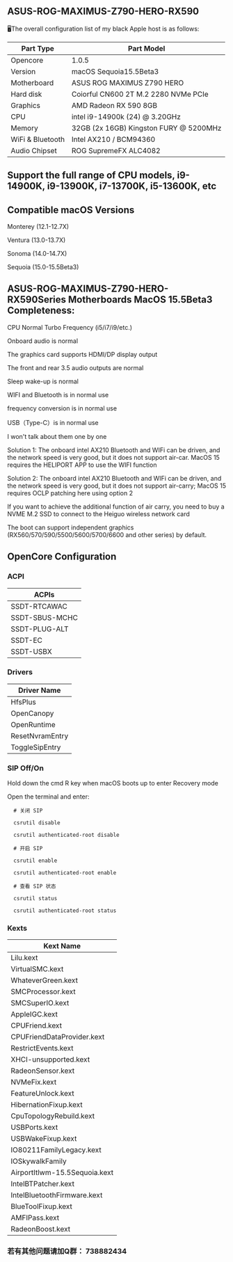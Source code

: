 ## ASUS-ROG-MAXIMUS-Z790-HERO-RX590

🖥️The overall configuration list of my black Apple host is as follows:

| Part Type            | Part Model 
|----------------------|----------------------------------------------|
| Opencore             |  1.0.5                                       |
| Version              |  macOS Sequoia15.5Beta3                      |
| Motherboard          |  ASUS ROG MAXIMUS Z790 HERO                  |
| Hard disk            |  Coiorful CN600 2T M.2 2280 NVMe PCIe        |
| Graphics             |  AMD Radeon RX 590 8GB                       |
| CPU                  |  intel i9-14900k (24) @ 3.20GHz              |
| Memory               |  32GB (2x 16GB) Kingston FURY @ 5200MHz      |
| WiFi & Bluetooth     |  Intel AX210 / BCM94360                      |
| Audio Chipset        |  ROG SupremeFX ALC4082                       |

## Support the full range of CPU models,  i9-14900K, i9-13900K, i7-13700K, i5-13600K, etc

## Compatible macOS Versions

 Monterey (12.1-12.7X)

 Ventura (13.0-13.7X)

 Sonoma (14.0-14.7X)

 Sequoia (15.0-15.5Beta3)

## ASUS-ROG-MAXIMUS-Z790-HERO-RX590Series Motherboards MacOS 15.5Beta3 Completeness:

 CPU Normal Turbo Frequency (i5/i7/i9/etc.)

 Onboard audio is normal

 The graphics card supports HDMI/DP display output

 The front and rear 3.5 audio outputs are normal

 Sleep wake-up is normal

 WIFI and Bluetooth is in normal use

 frequency conversion is in normal use

 USB（Type-C）is in normal use

I won't talk about them one by one

Solution 1: The onboard intel AX210 Bluetooth and WIFi can be driven, and the network speed is very good, but it does not support air-car. MacOS 15 requires the HELIPORT APP to use the WIFI function

Solution 2: The onboard intel AX210 Bluetooth and WIFi can be driven, and the network speed is very good, but it does not support air-carry; MacOS 15 requires OCLP patching here using option 2

If you want to achieve the additional function of air carry, you need to buy a NVME M.2 SSD to connect to the Heiguo wireless network card

The boot can support independent graphics (RX560/570/590/5500/5600/5700/6600 and other series) by default.

## OpenCore Configuration

### ACPI

| ACPIs                    |
|--------------------------|
|  SSDT-RTCAWAC            |
|  SSDT-SBUS-MCHC          |
|  SSDT-PLUG-ALT           |
|  SSDT-EC                 |
|  SSDT-USBX               | 

### Drivers

| Driver Name     |
|-----------------|
| HfsPlus         |
| OpenCanopy      |
| OpenRuntime     |
| ResetNvramEntry |
| ToggleSipEntry  |

### SIP Off/On

 Hold down the cmd R key when macOS boots up to enter Recovery mode

 Open the terminal and enter:

      # 关闭 SIP
      
      csrutil disable
      
      csrutil authenticated-root disable
      
      # 开启 SIP

      csrutil enable
      
      csrutil authenticated-root enable
      
      # 查看 SIP 状态
      
      csrutil status
      
      csrutil authenticated-root status

### Kexts

| Kext Name                             |
|---------------------------------------|
| Lilu.kext                             |
| VirtualSMC.kext                       |
| WhateverGreen.kext                    |
| SMCProcessor.kext                     |
| SMCSuperIO.kext                       |
| AppleIGC.kext                         |
| CPUFriend.kext                        |
| CPUFriendDataProvider.kext            | 
| RestrictEvents.kext                   |
| XHCI-unsupported.kext                 |
| RadeonSensor.kext                     |
| NVMeFix.kext                          |
| FeatureUnlock.kext                    | 
| HibernationFixup.kext                 | 
| CpuTopologyRebuild.kext               | 
| USBPorts.kext                         | 
| USBWakeFixup.kext                     | 
| IO80211FamilyLegacy.kext              | 
| IOSkywalkFamily                       |
| AirportItlwm-15.5Sequoia.kext         | 
| IntelBTPatcher.kext                   | 
| IntelBluetoothFirmware.kext           |
| BlueToolFixup.kext                    |
| AMFIPass.kext                         |
| RadeonBoost.kext                      |

###  若有其他问题请加Q群： 738882434
